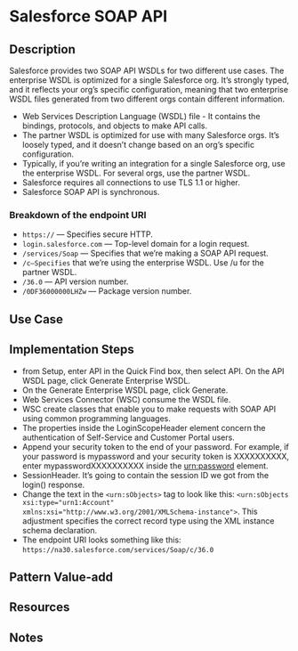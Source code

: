 # Salesforce SOAP API

## Description
Salesforce provides two SOAP API WSDLs for two different use cases. The enterprise WSDL is optimized for a single Salesforce org. It’s strongly typed, and it reflects your org’s specific configuration, meaning that two enterprise WSDL files generated from two different orgs contain different information.
* Web Services Description Language (WSDL) file - It contains the bindings, protocols, and objects to make API calls.
* The partner WSDL is optimized for use with many Salesforce orgs. It’s loosely typed, and it doesn’t change based on an org’s specific configuration.
* Typically, if you’re writing an integration for a single Salesforce org, use the enterprise WSDL. For several orgs, use the partner WSDL.
* Salesforce requires all connections to use TLS 1.1 or higher.
* Salesforce SOAP API is synchronous.
### Breakdown of the endpoint URI
* `https://` — Specifies secure HTTP.
* `login.salesforce.com` — Top-level domain for a login request.
* `/services/Soap` — Specifies that we’re making a SOAP API request.
* `/c—Specifies` that we’re using the enterprise WSDL. Use /u for the partner WSDL.
* `/36.0` — API version number. 
* `/0DF36000000LHZw` — Package version number.
## Use Case

## Implementation Steps
*  from Setup, enter API in the Quick Find box, then select API. On the API WSDL page, click Generate Enterprise WSDL.
* On the Generate Enterprise WSDL page, click Generate. 
* Web Services Connector (WSC) consume the WSDL file. 
* WSC create classes that enable you to make requests with SOAP API using common programming languages.
* The properties inside the LoginScopeHeader element concern the authentication of Self-Service and Customer Portal users. 
* Append your security token to the end of your password. For example, if your password is mypassword and your security token is XXXXXXXXXX, enter mypasswordXXXXXXXXXX inside the <urn:password> element. 
* SessionHeader. It’s going to contain the session ID we got from the login() response.
* Change the text in the `<urn:sObjects>` tag to look like this: `<urn:sObjects xsi:type="urn1:Account" xmlns:xsi="http://www.w3.org/2001/XMLSchema-instance">`. This adjustment specifies the correct record type using the XML instance schema declaration.
* The endpoint URI looks something like this: `https://na30.salesforce.com/services/Soap/c/36.0`
## Pattern Value-add

## Resources

## Notes

